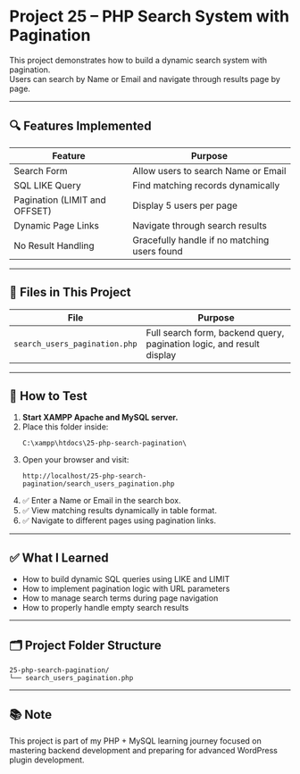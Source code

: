# Project 25 – PHP Search System with Pagination

This project demonstrates how to build a dynamic search system with pagination.  
Users can search by Name or Email and navigate through results page by page.

---

## 🔍 Features Implemented

| Feature | Purpose |
|---------|---------|
| Search Form | Allow users to search Name or Email |
| SQL LIKE Query | Find matching records dynamically |
| Pagination (LIMIT and OFFSET) | Display 5 users per page |
| Dynamic Page Links | Navigate through search results |
| No Result Handling | Gracefully handle if no matching users found |

---

## 📁 Files in This Project

| File | Purpose |
|------|---------|
| `search_users_pagination.php` | Full search form, backend query, pagination logic, and result display |

---

## 🧪 How to Test

1. **Start XAMPP Apache and MySQL server.**
2. Place this folder inside:
   ```
   C:\xampp\htdocs\25-php-search-pagination\
   ```
3. Open your browser and visit:
   ```
   http://localhost/25-php-search-pagination/search_users_pagination.php
   ```
4. ✅ Enter a Name or Email in the search box.
5. ✅ View matching results dynamically in table format.
6. ✅ Navigate to different pages using pagination links.

---

## ✅ What I Learned

- How to build dynamic SQL queries using LIKE and LIMIT
- How to implement pagination logic with URL parameters
- How to manage search terms during page navigation
- How to properly handle empty search results

---

## 🗂 Project Folder Structure

```
25-php-search-pagination/
└── search_users_pagination.php
```

---

## 📚 Note

This project is part of my PHP + MySQL learning journey focused on mastering backend development and preparing for advanced WordPress plugin development.
